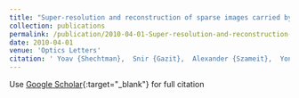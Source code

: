 ```yaml
---
title: "Super-resolution and reconstruction of sparse images carried by incoherent light"
collection: publications
permalink: /publication/2010-04-01-Super-resolution-and-reconstruction-of-sparse-images-carried-by-incoherent-light
date: 2010-04-01
venue: 'Optics Letters'
citation: ' Yoav {Shechtman},  Snir {Gazit},  Alexander {Szameit},  Yonina {Eldar},  Mordechai {Segev}, &quot;Super-resolution and reconstruction of sparse images carried by incoherent light.&quot; Optics Letters, 2010.'
---
```

Use [Google Scholar](https://scholar.google.com/scholar?q=Super+resolution+and+reconstruction+of+sparse+images+carried+by+incoherent+light){:target="_blank"} for full citation